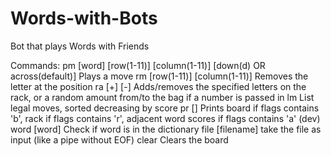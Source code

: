 # Words-with-Bots
Bot that plays Words with Friends

Commands:
	pm [word] [row(1-11)] [column(1-11)] [down(d) OR across(default)]
		Plays a move
	rm [row(1-11)] [column(1-11)]
		Removes the letter at the position
	ra [+<letters>] [-<letters>]
		Adds/removes the specified letters on the rack, or a random amount from/to the bag if a number is passed in
	lm
		List legal moves, sorted decreasing by score
	pr [<flags>]
		Prints board if flags contains 'b', rack if flags contains 'r', adjacent word scores if flags contains 'a' (dev)
	word [word]
		Check if word is in the dictionary
	file [filename]
		take the file as input (like a pipe without EOF)
	clear
		Clears the board